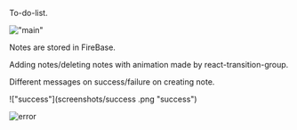 To-do-list.

 !["main"](screenshots/main.png "main")​

Notes are stored in FireBase.

Adding notes/deleting notes with animation made by react-transition-group.

Different messages on success/failure on creating note.

 !["success"](screenshots/success .png "success")

 ![error](screenshots/error.png "error")
